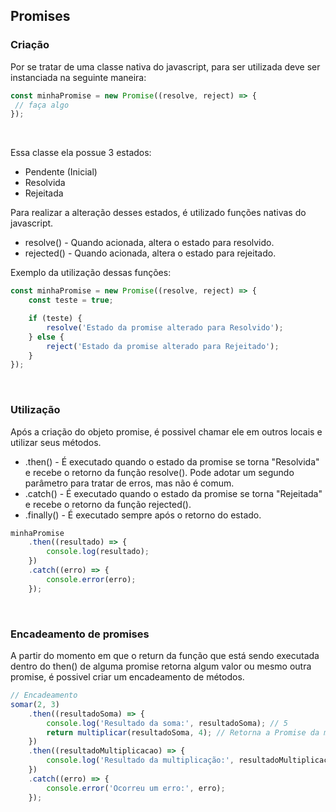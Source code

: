 ## Promises
### Criação
Por se tratar de uma classe nativa do javascript, para ser utilizada deve ser instanciada na seguinte maneira:

```javascript
const minhaPromise = new Promise((resolve, reject) => {
 // faça algo
});
```
<br>

Essa classe ela possue 3 estados:
- Pendente (Inicial)
- Resolvida
- Rejeitada

Para realizar a alteração desses estados, é utilizado funções nativas do javascript.
- resolve() - Quando acionada, altera o estado para resolvido.
- rejected() - Quando acionada, altera o estado para rejeitado.

Exemplo da utilização dessas funções:
```javascript
const minhaPromise = new Promise((resolve, reject) => {
    const teste = true;

    if (teste) {
        resolve('Estado da promise alterado para Resolvido');
    } else {
        reject('Estado da promise alterado para Rejeitado');
    }
});
```
<br>

### Utilização
Após a criação do objeto promise, é possivel chamar ele em outros locais e utilizar seus métodos.
- .then() - É executado quando o estado da promise se torna "Resolvida" e recebe o retorno da função resolve(). Pode adotar um segundo parâmetro para tratar de erros, mas não é comum.
- .catch() - É executado quando o estado da promise se torna "Rejeitada" e recebe o retorno da função rejected().
- .finally() - É executado sempre após o retorno do estado.

```javascript
minhaPromise
    .then((resultado) => {
        console.log(resultado);
    })
    .catch((erro) => {
        console.error(erro);
    });
```
<br>

### Encadeamento de promises
A partir do momento em que o return da função que está sendo executada dentro do then() de alguma promise retorna algum valor ou mesmo outra promise, é possivel criar um encadeamento de métodos.

```javascript
// Encadeamento
somar(2, 3) 
    .then((resultadoSoma) => {
        console.log('Resultado da soma:', resultadoSoma); // 5
        return multiplicar(resultadoSoma, 4); // Retorna a Promise da multiplicação
    })
    .then((resultadoMultiplicacao) => {
        console.log('Resultado da multiplicação:', resultadoMultiplicacao); // 20
    })
    .catch((erro) => {
        console.error('Ocorreu um erro:', erro);
    });
```